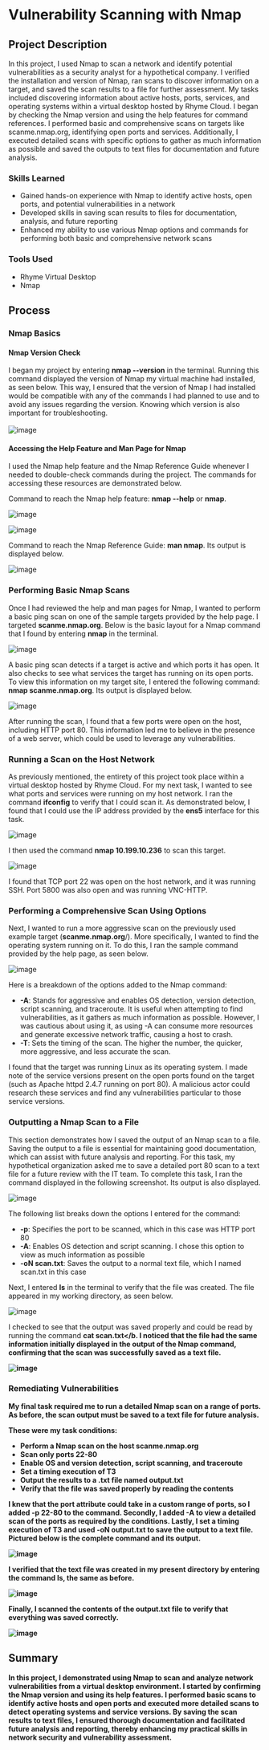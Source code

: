 # Vulnerability Scanning with Nmap

## Project Description

In this project, I used Nmap to scan a network and identify potential vulnerabilities as a security analyst for a hypothetical company. I verified the installation and version of Nmap, ran scans to discover information on a target, and saved the scan results to a file for further assessment. My tasks included discovering information about active hosts, ports, services, and operating systems within a virtual desktop hosted by Rhyme Cloud. I began by checking the Nmap version and using the help features for command references. I performed basic and comprehensive scans on targets like scanme.nmap.org, identifying open ports and services. Additionally, I executed detailed scans with specific options to gather as much information as possible and saved the outputs to text files for documentation and future analysis.

### Skills Learned

- Gained hands-on experience with Nmap to identify active hosts, open ports, and potential vulnerabilities in a network
- Developed skills in saving scan results to files for  documentation, analysis, and future reporting
- Enhanced my ability to use various Nmap options and commands for performing both basic and comprehensive network scans

### Tools Used

- Rhyme Virtual Desktop
- Nmap


## Process

### Nmap Basics

#### Nmap Version Check
I began my project by entering <b>nmap --version</b> in the terminal. Running this command displayed the version of Nmap my virtual machine had installed, as seen below. This way, I ensured that the version of Nmap I had installed would be compatible with any of the commands I had planned to use and to avoid any issues regarding the version. Knowing which version is also important for troubleshooting.
<br><br/>
![image](https://github.com/user-attachments/assets/ddbbfac3-710c-425b-a223-d4aa4787ba2a)


#### Accessing the Help Feature and Man Page for Nmap

I used the Nmap help feature and the Nmap Reference Guide whenever I needed to double-check commands during the project. The commands for accessing these resources are demonstrated below. 

Command to reach the Nmap help feature: <b>nmap --help</b> or <b>nmap</b>.

![image](https://github.com/user-attachments/assets/35da47ad-4db4-445c-8787-312eb583ae95)

![image](https://github.com/user-attachments/assets/79022188-8993-4266-ba21-840d64ba6ab0)

Command to reach the Nmap Reference Guide: <b>man nmap</b>. Its output is displayed below. 

![image](https://github.com/user-attachments/assets/0220d097-9470-4162-93ac-d9fc1ace1375)

### Performing Basic Nmap Scans

Once I had reviewed the help and man pages for Nmap, I wanted to perform a basic ping scan on one of the sample targets provided by the help page. I targeted <b>scanme.nmap.org</b>. Below is the basic layout for a Nmap command that I found by entering <b>nmap</b> in the terminal. 

![image](https://github.com/user-attachments/assets/743dc233-2f16-4e5e-bd15-983b7b7477b7)

A basic ping scan detects if a target is active and which ports it has open. It also checks to see what services the target has running on its open ports. To view this information on my target site, I entered the following command: <b>nmap scanme.nmap.org</b>. Its output is displayed below.

![image](https://github.com/user-attachments/assets/8e2106c6-91b1-42cc-8c21-59290614f976)


After running the scan, I found that a few ports were open on the host, including HTTP port 80. This information led me to believe in the presence of a web server, which could be used to leverage any vulnerabilities.

### Running a Scan on the Host Network

As previously mentioned, the entirety of this project took place within a virtual desktop hosted by  Rhyme Cloud. For my next task, I wanted to see what ports and services were running on my host network. I ran the command <b>ifconfig</b> to verify that I could scan it. As demonstrated below, I found that I could use the IP address provided by the <b>ens5</b> interface for this task.  

![image](https://github.com/user-attachments/assets/3e750066-5f26-404a-8755-3acf59ee0231)

I then used the command <b>nmap 10.199.10.236</b> to scan this target. 

![image](https://github.com/user-attachments/assets/08562b87-ce17-4acb-88a7-53a6bcf237a9)

I found that TCP port 22 was open on the host network, and it was running SSH. Port 5800 was also open and was running VNC-HTTP.

### Performing a Comprehensive Scan Using Options

Next, I wanted to run a more aggressive scan on the previously used example target (<b>scanme.nmap.org</b>/). More specifically, I wanted to find the operating system running on it. To do this, I ran the sample command provided by the help page, as seen below.

![image](https://github.com/user-attachments/assets/c0fd6955-2dea-414e-bacb-ef4c1c71d89c)

Here is a breakdown of the options added to the Nmap command:

- <b>-A</b>: Stands for aggressive and enables OS detection, version detection, script scanning, and traceroute. It is useful when attempting to find vulnerabilities, as it gathers as much information as possible. However, I was cautious about using it, as using -A can consume more resources and generate excessive network traffic, causing a host to crash.
- <b>-T</b>: Sets the timing of the scan. The higher the number, the quicker, more aggressive, and less accurate the scan.


I found that the target was running Linux as its operating system. I made note of the service versions present on the open ports found on the target (such as Apache httpd 2.4.7 running on port 80). A malicious actor could research these services and find any vulnerabilities particular to those service versions. 

### Outputting a Nmap Scan to a File

This section demonstrates how I saved the output of an Nmap scan to a file. Saving the output to a file is essential for maintaining good documentation, which can assist with future analysis and reporting. For this task, my hypothetical organization asked me to save a detailed port 80 scan to a text file for a future review with the IT team. To complete this task, I ran the command displayed in the following screenshot. Its output is also displayed.

![image](https://github.com/user-attachments/assets/1ebbcfb0-a555-409d-a057-5587e0dda4e1)

The following list breaks down the options I entered for the command:
- <b>-p</b>: Specifies the port to be scanned, which in this case was HTTP port 80
- <b>-A</b>: Enables OS detection and script scanning. I chose this option to view as much information as possible
- <b>-oN scan.txt</b>: Saves the output to a normal text file, which I named scan.txt in this case

Next, I entered <b>ls</b> in the terminal to verify that the file was created. The file appeared in my working directory, as seen below.

![image](https://github.com/user-attachments/assets/0161a986-a60d-4214-a8a2-e01e39daf745)


I checked to see that the output was saved properly and could be read by running the command <b>cat scan.txt</b. I noticed that the file had the same information initially displayed in the output of the Nmap command, confirming that the scan was successfully saved as a text file.

![image](https://github.com/user-attachments/assets/e322e425-8036-45cd-b4a9-51d1d8089aea)

### Remediating Vulnerabilities

My final task required me to run a detailed Nmap scan on a range of ports. As before, the scan output must be saved to a text file for future analysis.

These were my task conditions:
- Perform a Nmap scan on the host <b>scanme.nmap.org</b>
- Scan only ports 22-80
- Enable OS and version detection, script scanning, and traceroute
- Set a timing execution of T3
- Output the results to a .txt file named <b>output.txt</b>
- Verify that the file was saved properly by reading the contents

I knew that the port attribute could take in a custom range of ports, so I added <b>-p 22-80</b> to the command. Secondly, I added <b>-A</b> to view a detailed scan of the ports as required by the conditions. Lastly, I set a timing execution of T3 and used <b>-oN output.txt</b> to save the output to a text file. Pictured below is the complete command and its output.

![image](https://github.com/user-attachments/assets/5e99a389-b039-4178-888f-2300e95e6e07)

I verified that the text file was created in my present directory by entering the command <b>ls</b>, the same as before. 

![image](https://github.com/user-attachments/assets/3a8a4e0e-6088-4508-a569-a7ec8e112f56)

Finally, I scanned the contents of the <b>output.txt</b> file to verify that everything was saved correctly. 

![image](https://github.com/user-attachments/assets/e415f08a-1823-47e3-b10e-00b0c0e660bf)




## Summary
In this project, I demonstrated using Nmap to scan and analyze network vulnerabilities from a virtual desktop environment. I started by confirming the Nmap version and using its help features. I performed basic scans to identify active hosts and open ports and executed more detailed scans to detect operating systems and service versions. By saving the scan results to text files, I ensured thorough documentation and facilitated future analysis and reporting, thereby enhancing my practical skills in network security and vulnerability assessment.
